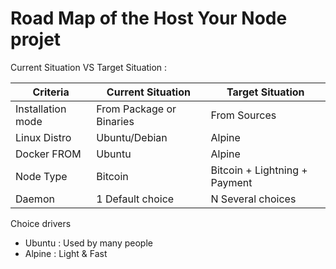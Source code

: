 Road Map of the Host Your Node projet
==

Current Situation VS Target Situation :
<table>
    <thead>
        <tr>
            <th>Criteria</th>
            <th>Current Situation</th>
            <th>Target Situation</th>
        </tr>
    </thead>
    <tbody>
        <tr>
            <td>Installation mode</td>
            <td>From Package or Binaries</td>
            <td>From Sources</td>
        </tr>
        <tr>
            <td>Linux Distro</td>
            <td>Ubuntu/Debian</td>
            <td>Alpine</td>
        </tr>
        <tr>
            <td>Docker FROM</td>
            <td>Ubuntu</td>
            <td>Alpine</td>
        </tr>
        <tr>
            <td>Node Type</td>
            <td>Bitcoin</td>
            <td>Bitcoin + Lightning + Payment</td>
        </tr>
        <tr>
            <td>Daemon</td>
            <td>1 Default choice</td>
            <td>N Several choices</td>
        </tr>
    </tbody>
</table>

Choice drivers
   - Ubuntu : Used by many people
   - Alpine : Light & Fast

